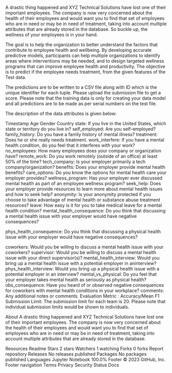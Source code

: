 A drastic thing happened and XYZ Technical Solutions have lost one of their important employees. The company is now very concerned about the health of their employees and would want you to find that set of employees who are in need or may be in need of treatment, taking into account multiple attributes that are already stored in the database. So buckle up, the wellness of your employees is in your hand.

The goal is to help the organization to better understand the factors that contribute to employee health and wellbeing. By developing accurate predictive models, participants can help multiple organizations to identify areas where interventions may be needed, and to design targeted wellness programs that can improve employee health and productivity. The objective is to predict if the employee needs treatment, from the given features of the Test data.

The predictions are to be written to a CSV file along with ID which is the unique identifier for each tuple. Please upload the submission file to get a score. Please note that the training data is only for creating your data model and all predictions are to be made as per serial numbers on the test file.

The description of the data attributes is given below:

Timestamp Age Gender Country state: If you live in the United States, which state or territory do you live in? self_employed: Are you self-employed? family_history: Do you have a family history of mental illness? treatment: Does he or she really needs treatment. work_interfere: If you have a mental health condition, do you feel that it interferes with your work? no_employees: How many employees does your company or organization have? remote_work: Do you work remotely (outside of an office) at least 50% of the time? tech_company: Is your employer primarily a tech company/organization? benefits: Does your employer provide mental health benefits? care_options: Do you know the options for mental health care your employer provides? wellness_program: Has your employer ever discussed mental health as part of an employee wellness program? seek_help: Does your employer provide resources to learn more about mental health issues and how to seek help? anonymity: Is your anonymity protected if you choose to take advantage of mental health or substance abuse treatment resources? leave: How easy is it for you to take medical leave for a mental health condition? mental_health_consequence: Do you think that discussing a mental health issue with your employer would have negative consequences?

phys_health_consequence: Do you think that discussing a physical health issue with your employer would have negative consequences?

coworkers: Would you be willing to discuss a mental health issue with your coworkers? supervisor: Would you be willing to discuss a mental health issue with your direct supervisor(s)? mental_health_interview: Would you bring up a mental health issue with a potential employer in aninterview? phys_health_interview: Would you bring up a physical health issue with a potential employer in an interview? mental_vs_physical: Do you feel that your employer takes mental health as seriously as physical health? obs_consequence: Have you heard of or observed negative consequences for coworkers with mental health conditions in your workplace? comments: Any additional notes or comments. Evaluation Metric : Accuracy/Mean F1 Submission Limit: The submission limit for each team is 20. Please note that individual submission limits would be shown to individuals.

About
A drastic thing happened and XYZ Technical Solutions have lost one of their important employees. The company is now very concerned about the health of their employees and would want you to find that set of employees who are in need or may be in need of treatment, taking into account multiple attributes that are already stored in the database.

Resources
 Readme
Stars
 2 stars
Watchers
 1 watching
Forks
 0 forks
Report repository
Releases
No releases published
Packages
No packages published
Languages
Jupyter Notebook
100.0%
Footer
© 2023 GitHub, Inc.
Footer navigation
Terms
Privacy
Security
Status
Docs
